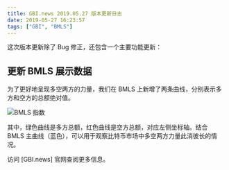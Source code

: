 ```yaml
---
title: GBI.news 2019.05.27 版本更新日志
date: 2019-05-27 16:23:57
tags: ["GBI", "BMLS"]
---
```


这次版本更新除了 Bug 修正，还包含一个主要功能更新：

## 更新 BMLS 展示数据

为了更好地呈现多空两方的力量，我们在 BMLS 上新增了两条曲线，分别表示多方和空方的总额绝对值。

![BMLS 指数](/2019-05-27-a-update-about-bmls/bmls.png)

其中，绿色曲线是多方总额，红色曲线是空方总额，对应左侧坐标轴。结合 BMLS 主曲线（蓝色），可以用于观察比特币市场中多空两方力量此消彼长的情况。

访问 [GBI.news] 官网查阅更多信息。
